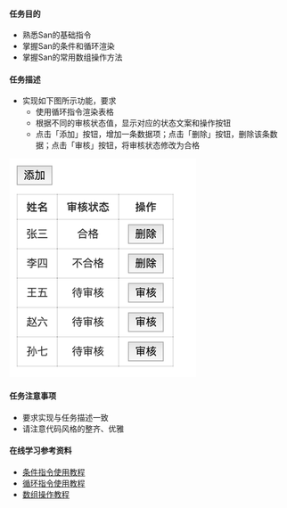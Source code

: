#### 任务目的
- 熟悉San的基础指令
- 掌握San的条件和循环渲染
- 掌握San的常用数组操作方法

#### 任务描述
- 实现如下图所示功能，要求
  - 使用循环指令渲染表格
  - 根据不同的审核状态值，显示对应的状态文案和操作按钮
  - 点击「添加」按钮，增加一条数据项；点击「删除」按钮，删除该条数据；点击「审核」按钮，将审核状态修改为合格
<img src="2.2.png">

#### 任务注意事项
- 要求实现与任务描述一致
- 请注意代码风格的整齐、优雅

#### 在线学习参考资料
- [条件指令使用教程](https://baidu.github.io/san/tutorial/if/)
- [循环指令使用教程](https://baidu.github.io/san/tutorial/for/)
- [数组操作教程](https://baidu.github.io/san/tutorial/data-method/)
